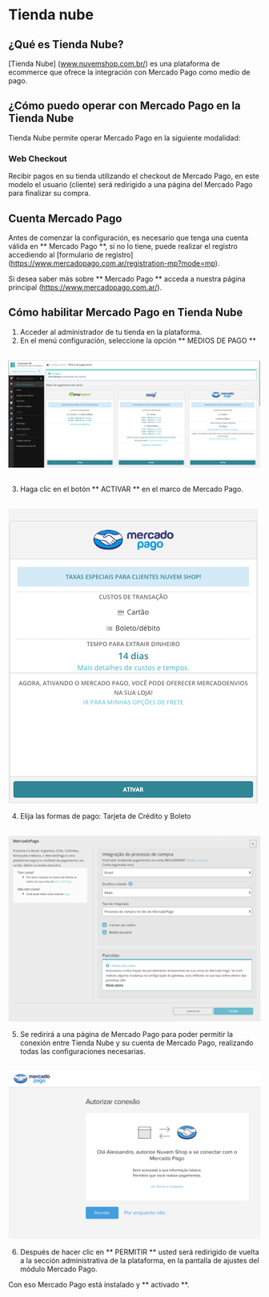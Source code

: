 # Tienda nube

## ¿Qué es Tienda Nube?

[Tienda Nube] (www.nuvemshop.com.br/) es una plataforma de ecommerce que ofrece la integración con Mercado Pago como medio de pago.

## ¿Cómo puedo operar con Mercado Pago en la Tienda Nube

Tienda Nube permite operar Mercado Pago en la siguiente modalidad:

### Web Checkout

Recibir pagos en su tienda utilizando el checkout de Mercado Pago, en este modelo el usuario (cliente) será redirigido a una página del Mercado Pago para finalizar su compra.

## Cuenta Mercado Pago

Antes de comenzar la configuración, es necesario que tenga una cuenta válida en ** Mercado Pago **, si no lo tiene, puede realizar el registro accediendo al [formulario de registro] (https://www.mercadopago.com.ar/registration-mp?mode=mp).

Si desea saber más sobre  ** Mercado Pago ** acceda a nuestra página principal (https://www.mercadopago.com.ar/).

## Cómo habilitar Mercado Pago en Tienda Nube

1. Acceder al administrador de tu tienda en la plataforma.
2. En el menú configuración, seleccione la opción ** MEDIOS DE PAGO **

    ![Tienda Nube Configuracion](/images/NuvemShopmeiodepagamento1.png)
   

3. Haga clic en el botón ** ACTIVAR ** en el marco de Mercado Pago.

    ![Tienda Nube Configuracion](/images/NuvemShopativarMP.png)

4. Elija las formas de pago: Tarjeta de Crédito y Boleto

    ![Tienda Nube Configuracion](/images/NuvemShopativarMP2.png)

5. Se redirirá a una página de Mercado Pago para poder permitir la conexión entre Tienda Nube y su cuenta de Mercado Pago, realizando todas las configuraciones necesarias.

    ![Tienda Nube Configuracion](/images/NuvemShoppermitirMP.png)

6. Después de hacer clic en ** PERMITIR ** usted será redirigido de vuelta a la sección administrativa de la plataforma, en la pantalla de ajustes del módulo Mercado Pago.


Con eso Mercado Pago está instalado y ** activado **.